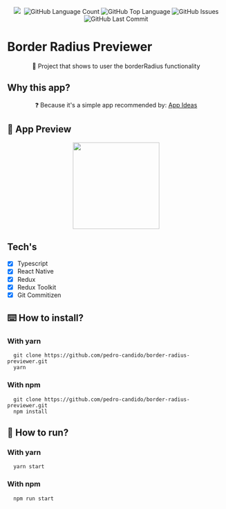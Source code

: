   <p align="center" width="100%">
    <img src="https://img.shields.io/github/followers/pedro-candido?style=social" />
    <img alt="" src="https://img.shields.io/github/repo-size/pedro-candido/border-radius-previewer" />
    <img alt="GitHub Language Count" src="https://img.shields.io/github/languages/count/pedro-candido/border-radius-previewer" />
    <img alt="GitHub Top Language" src="https://img.shields.io/github/languages/top/pedro-candido/border-radius-previewer" />
    <img alt="GitHub Issues" src="https://img.shields.io/github/issues/pedro-candido/border-radius-previewer" />
    <img alt="GitHub Last Commit" src="https://img.shields.io/github/last-commit/pedro-candido/border-radius-previewer" />
  </p>

# Border Radius Previewer
<p align="center">
😬 Project that shows to user the borderRadius functionality
</p>

## Why this app?
<p align="center">
❓ Because it's a simple app recommended by: <a href="https://github.com/florinpop17/app-ideas">App Ideas</a>
</p>


## 📱 App Preview
<p align="center">
  <img width="200px" src="https://i.imgur.com/fauQI8A.gif" />
</p>
  
## Tech's

- [x] Typescript
- [x] React Native
- [x] Redux
- [x] Redux Toolkit
- [x] Git Commitizen

## ⌨️ How to install?

### With yarn

```
  git clone https://github.com/pedro-candido/border-radius-previewer.git
  yarn
```

### With npm

```
  git clone https://github.com/pedro-candido/border-radius-previewer.git
  npm install
```

## 🌊 How to run?

### With yarn

```
  yarn start
```

### With npm

```
  npm run start
```
